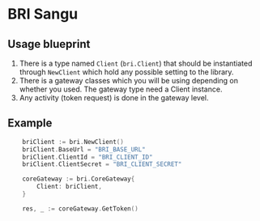 # BRI Sangu

## Usage blueprint

1. There is a type named `Client` (`bri.Client`) that should be instantiated through `NewClient` which hold any possible setting to the library.
2. There is a gateway classes which you will be using depending on whether you used. The gateway type need a Client instance.
3. Any activity (token request) is done in the gateway level.

## Example

```go
    briClient := bri.NewClient()
    briClient.BaseUrl = "BRI_BASE_URL"
    briClient.ClientId = "BRI_CLIENT_ID"
    briClient.ClientSecret = "BRI_CLIENT_SECRET"

    coreGateway := bri.CoreGateway{
        Client: briClient,
    }

    res, _ := coreGateway.GetToken()
```